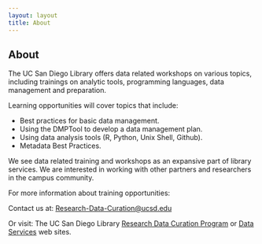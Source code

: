 ```yaml
---
layout: layout
title: About
---
```


<!-- You can edit this whole page, remove it, or use it as basis for any non-post pages you have. -->
<section class="content">
  <h1>About</h1>

  <p>The UC San Diego Library offers data related workshops on various topics, including trainings on analytic tools, programming languages, data management and preparation.</p> 


Learning opportunities will cover topics that include:

* Best practices for basic data management.
* Using the DMPTool to develop a data management plan.
* Using data analysis tools (R, Python, Unix Shell, Github).
* Metadata Best Practices.

<p>We see data related training and workshops as an expansive part of library services.  We are interested in working with other partners and researchers in the campus community.</p>


For more information about training opportunities:

Contact us at: [Research-Data-Curation@ucsd.edu](mailto:research-data-curation@ucsd.edu) 

Or visit: The UC San Diego Library [Research Data Curation Program](http://lib.ucsd.edu/rdcp) or [Data Services](http://ucsd.libguides.com/data-services) web sites.



</section>
